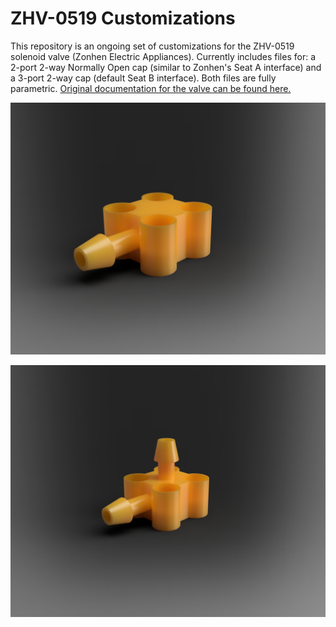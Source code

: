 # ZHV-0519 Customizations
This repository is an ongoing set of customizations for the ZHV-0519 solenoid valve (Zonhen Electric Appliances). Currently includes files for: a 2-port 2-way Normally Open cap (similar to Zonhen's Seat A interface) and a 3-port 2-way cap (default Seat B interface). Both files are fully parametric. [Original documentation for the valve can be found here.](http://www.zonhen.com/solenoid/ZHV-0519-en.html) 

![2P2W_NO_Cap](https://github.com/jasxflowers/ZHV-0519-Customs/blob/master/Images/2P2W_NO_Cap.png)

![3P2W_Cap](https://github.com/jasxflowers/ZHV-0519-Customs/blob/master/Images/3P2W_Cap.PNG)